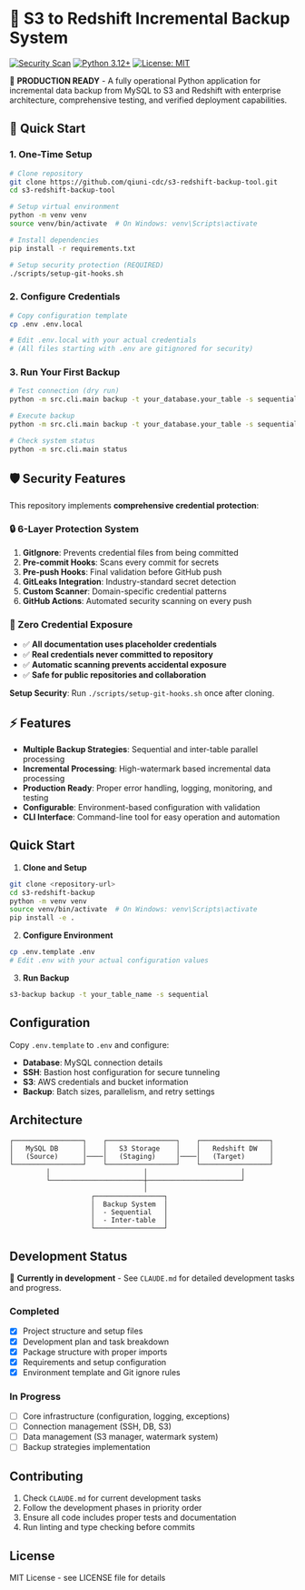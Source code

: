 # 🚀 S3 to Redshift Incremental Backup System

[![Security Scan](https://github.com/qiuni-cdc/s3-redshift-backup-tool/actions/workflows/security-scan.yml/badge.svg)](https://github.com/qiuni-cdc/s3-redshift-backup-tool/actions/workflows/security-scan.yml)
[![Python 3.12+](https://img.shields.io/badge/python-3.12+-blue.svg)](https://www.python.org/downloads/)
[![License: MIT](https://img.shields.io/badge/License-MIT-yellow.svg)](https://opensource.org/licenses/MIT)

🎉 **PRODUCTION READY** - A fully operational Python application for incremental data backup from MySQL to S3 and Redshift with enterprise architecture, comprehensive testing, and verified deployment capabilities.

## 🎯 **Quick Start**

### **1. One-Time Setup**
```bash
# Clone repository
git clone https://github.com/qiuni-cdc/s3-redshift-backup-tool.git
cd s3-redshift-backup-tool

# Setup virtual environment
python -m venv venv
source venv/bin/activate  # On Windows: venv\Scripts\activate

# Install dependencies
pip install -r requirements.txt

# Setup security protection (REQUIRED)
./scripts/setup-git-hooks.sh
```

### **2. Configure Credentials**
```bash
# Copy configuration template
cp .env .env.local

# Edit .env.local with your actual credentials
# (All files starting with .env are gitignored for security)
```

### **3. Run Your First Backup**
```bash
# Test connection (dry run)
python -m src.cli.main backup -t your_database.your_table -s sequential --dry-run

# Execute backup
python -m src.cli.main backup -t your_database.your_table -s sequential

# Check system status
python -m src.cli.main status
```

## 🛡️ **Security Features**

This repository implements **comprehensive credential protection**:

### **🔒 6-Layer Protection System**
1. **GitIgnore**: Prevents credential files from being committed
2. **Pre-commit Hooks**: Scans every commit for secrets
3. **Pre-push Hooks**: Final validation before GitHub push
4. **GitLeaks Integration**: Industry-standard secret detection
5. **Custom Scanner**: Domain-specific credential patterns
6. **GitHub Actions**: Automated security scanning on every push

### **🚨 Zero Credential Exposure**
- ✅ **All documentation uses placeholder credentials**
- ✅ **Real credentials never committed to repository**
- ✅ **Automatic scanning prevents accidental exposure**
- ✅ **Safe for public repositories and collaboration**

**Setup Security**: Run `./scripts/setup-git-hooks.sh` once after cloning.

## ⚡ Features

- **Multiple Backup Strategies**: Sequential and inter-table parallel processing
- **Incremental Processing**: High-watermark based incremental data processing  
- **Production Ready**: Proper error handling, logging, monitoring, and testing
- **Configurable**: Environment-based configuration with validation
- **CLI Interface**: Command-line tool for easy operation and automation

## Quick Start

1. **Clone and Setup**
```bash
git clone <repository-url>
cd s3-redshift-backup
python -m venv venv
source venv/bin/activate  # On Windows: venv\Scripts\activate
pip install -e .
```

2. **Configure Environment**
```bash
cp .env.template .env
# Edit .env with your actual configuration values
```

3. **Run Backup**
```bash
s3-backup backup -t your_table_name -s sequential
```

## Configuration

Copy `.env.template` to `.env` and configure:

- **Database**: MySQL connection details
- **SSH**: Bastion host configuration for secure tunneling
- **S3**: AWS credentials and bucket information  
- **Backup**: Batch sizes, parallelism, and retry settings

## Architecture

```
┌─────────────────┐    ┌─────────────────┐    ┌─────────────────┐
│   MySQL DB      │    │   S3 Storage    │    │   Redshift DW   │
│   (Source)      │────│   (Staging)     │────│   (Target)      │
└─────────────────┘    └─────────────────┘    └─────────────────┘
         │                       │                       │
         └───────────────────────┼───────────────────────┘
                                 │
                    ┌─────────────────┐
                    │  Backup System  │
                    │  - Sequential   │
                    │  - Inter-table  │
                    └─────────────────┘
```

## Development Status

🚧 **Currently in development** - See `CLAUDE.md` for detailed development tasks and progress.

### Completed
- [x] Project structure and setup files
- [x] Development plan and task breakdown
- [x] Package structure with proper imports
- [x] Requirements and setup configuration
- [x] Environment template and Git ignore rules

### In Progress
- [ ] Core infrastructure (configuration, logging, exceptions)
- [ ] Connection management (SSH, DB, S3)
- [ ] Data management (S3 manager, watermark system)
- [ ] Backup strategies implementation

## Contributing

1. Check `CLAUDE.md` for current development tasks
2. Follow the development phases in priority order  
3. Ensure all code includes proper tests and documentation
4. Run linting and type checking before commits

## License

MIT License - see LICENSE file for details